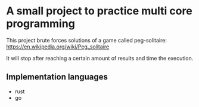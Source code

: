 # A small project to practice multi core programming

This project brute forces solutions of a game called peg-solitaire: https://en.wikipedia.org/wiki/Peg_solitaire

It will stop after reaching a certain amount of results and time the execution.

## Implementation languages

- rust
- go
